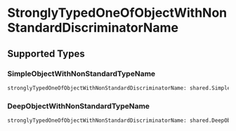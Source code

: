 # StronglyTypedOneOfObjectWithNonStandardDiscriminatorName


## Supported Types

### SimpleObjectWithNonStandardTypeName

```python
stronglyTypedOneOfObjectWithNonStandardDiscriminatorName: shared.SimpleObjectWithNonStandardTypeName = /* values here */
```

### DeepObjectWithNonStandardTypeName

```python
stronglyTypedOneOfObjectWithNonStandardDiscriminatorName: shared.DeepObjectWithNonStandardTypeName = /* values here */
```


